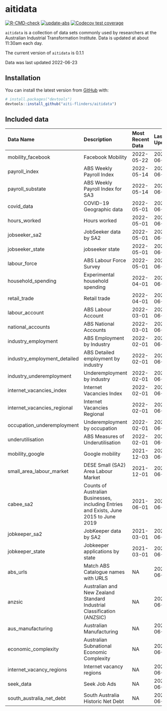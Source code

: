 
<!-- README.md is generated from README.Rmd. Please edit that file -->

# aitidata

<!-- badges: start -->

[![R-CMD-check](https://github.com/aiti-flinders/aitidata/actions/workflows/R-CMD-check.yaml/badge.svg?branch=data_prep)](https://github.com/aiti-flinders/aitidata/actions/workflows/R-CMD-check.yaml)
[![update-abs](https://github.com/aiti-flinders/aitidata/workflows/update-abs/badge.svg)](https://github.com/aiti-flinders/aitidata/actions)
[![Codecov test
coverage](https://codecov.io/gh/aiti-flinders/aitidata/branch/master/graph/badge.svg)](https://app.codecov.io/gh/aiti-flinders/aitidata?branch=master)
<!-- badges: end -->

`aitidata` is a collection of data sets commonly used by researchers at
the Australian Industrial Transformation Institute. Data is updated at
about 11:30am each day.

The current version of `aitidata` is 0.1.1

Data was last updated 2022-06-23

## Installation

You can install the latest version from [GitHub](https://github.com/)
with:

``` r
# install.packages("devtools")
devtools::install_github("aiti-flinders/aitidata")
```

## Included data

| Data Name                      | Description                                                                           | Most Recent Data | Last Updated |
| :----------------------------- | :------------------------------------------------------------------------------------ | :--------------- | :----------- |
| mobility\_facebook             | Facebook Mobility                                                                     | 2022-05-22       | 2022-06-23   |
| payroll\_index                 | ABS Weekly Payroll Index                                                              | 2022-05-14       | 2022-06-23   |
| payroll\_substate              | ABS Weekly Payroll Index for SA3                                                      | 2022-05-14       | 2022-06-23   |
| covid\_data                    | COVID-19 Geographic data                                                              | 2022-05-01       | 2022-06-23   |
| hours\_worked                  | Hours worked                                                                          | 2022-05-01       | 2022-06-23   |
| jobseeker\_sa2                 | JobSeeker data by SA2                                                                 | 2022-05-01       | 2022-06-23   |
| jobseeker\_state               | jobseeker state                                                                       | 2022-05-01       | 2022-06-23   |
| labour\_force                  | ABS Labour Force Survey                                                               | 2022-05-01       | 2022-06-23   |
| household\_spending            | Experimental household spending                                                       | 2022-04-01       | 2022-06-23   |
| retail\_trade                  | Retail trade                                                                          | 2022-04-01       | 2022-06-23   |
| labour\_account                | ABS Labour Account                                                                    | 2022-03-01       | 2022-06-23   |
| national\_accounts             | ABS National Accounts                                                                 | 2022-03-01       | 2022-06-23   |
| industry\_employment           | ABS Employment by Industry                                                            | 2022-02-01       | 2022-06-23   |
| industry\_employment\_detailed | ABS Detailed employment by industry                                                   | 2022-02-01       | 2022-06-23   |
| industry\_underemployment      | Underemployment by industry                                                           | 2022-02-01       | 2022-06-23   |
| internet\_vacancies\_index     | Internet Vacancies Index                                                              | 2022-02-01       | 2022-06-23   |
| internet\_vacancies\_regional  | Internet Vacancies Regional                                                           | 2022-02-01       | 2022-06-23   |
| occupation\_underemployment    | Underemployment by occupation                                                         | 2022-02-01       | 2022-06-23   |
| underutilisation               | ABS Measures of Underutilisation                                                      | 2022-02-01       | 2022-06-23   |
| mobility\_google               | Google mobility                                                                       | 2021-12-03       | 2022-06-23   |
| small\_area\_labour\_market    | DESE Small (SA2) Area Labour Market                                                   | 2021-12-01       | 2022-06-23   |
| cabee\_sa2                     | Counts of Australian Businesses, including Entries and Exists, June 2015 to June 2019 | 2021-06-01       | 2022-06-23   |
| jobkeeper\_sa2                 | JobKeeper data by SA2                                                                 | 2021-03-01       | 2022-06-23   |
| jobkeeper\_state               | Jobkeeper applications by state                                                       | 2021-03-01       | 2022-06-23   |
| abs\_urls                      | Match ABS Catalogue names with URLS                                                   | NA               | 2022-06-23   |
| anzsic                         | Australian and New Zealand Standard Industrial Classification (ANZSIC)                | NA               | 2022-06-23   |
| aus\_manufacturing             | Australian Manufacturing                                                              | NA               | 2022-06-23   |
| economic\_complexity           | Australian Subnational Economic Complexity                                            | NA               | 2022-06-23   |
| internet\_vacancy\_regions     | Internet vacancy regions                                                              | NA               | 2022-06-23   |
| seek\_data                     | Seek Job Ads                                                                          | NA               | 2022-06-23   |
| south\_australia\_net\_debt    | South Australia Historic Net Debt                                                     | NA               | 2022-06-23   |
